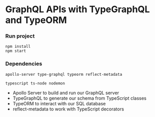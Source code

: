 # GraphQL APIs with TypeGraphQL and TypeORM

### Run project

```
npm install
npm start
```

### Dependencies

```
apollo-server type-graphql typeorm reflect-metadata

typescript ts-node nodemon
```

- Apollo Server to build and run our GraphQL server
- TypeGraphQL to generate our schema from TypeScript classes
- TypeORM to interact with our SQL database
- reflect-metadata to work with TypeScript decorators
